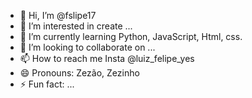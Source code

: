 - 👋 Hi, I’m @fslipe17
- 👀 I’m interested in create ...
- 🌱 I’m currently learning Python, JavaScript, Html, css.
- 💞️ I’m looking to collaborate on ...
- 📫 How to reach me Insta @luiz_felipe_yes
- 😄 Pronouns: Zezão, Zezinho
- ⚡ Fun fact: ...

<!---
fslipe17/fslipe17 is a ✨ special ✨ repository because its `README.md` (this file) appears on your GitHub profile.
You can click the Preview link to take a look at your changes.
--->
